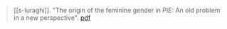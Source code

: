 > [[s-luraghi]]. "The origin of the feminine gender in PIE: An old problem in a new perspective". [pdf](a/s-luraghiUNKNOWN.pdf)